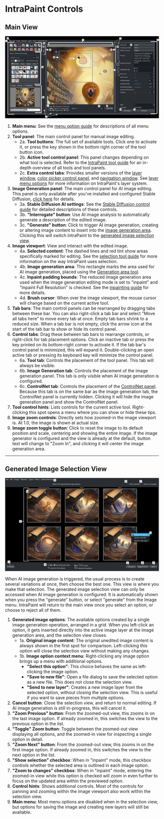 # IntraPaint Controls

## Main View

<img src="./labeled_screenshots/main_screen.jpg" alt="Screenshot of the main IntraPaint window in editing mode, with specific elements numbered."/>

1. **Main menu**: See the [menu option guide](./menu_options.md) for descriptions of all menu options.
2. **Tool panel**: The main control panel for manual image editing.
    - 2a. **Tool buttons**: The full set of available tools. Click one to activate it, or press the key shown in the bottom right corner of the tool button icon.
    - 2b. **Active tool control panel**: This panel changes depending on what tool is selected. Refer to the [IntraPaint tool guide](./tool_guide.md) for an in-depth overview of all tools and tool panels.
    - 2c. **Extra control tabs**: Provides smaller versions of the [layer window](./menu_options.md#show-layer-window-f7), [color picker control panel](./tool_guide.md#user-interface-color-component-tab), and [navigation window](./menu_options.md#show-navigation-window-ctrlaltw). See [layer menu options](./menu_options.md#layers-menu) for more information on IntraPaint's layer system.
3. **Image Generation panel**: The main control panel for AI image editing. This panel is only available after you've installed and configured Stable Diffusion, [click here](../README.md#ai-setup-stable-diffusion) for details.
    - 3a. **Stable Diffusion AI settings**:  See the [Stable Diffusion control guide](./stable-diffusion.md) for detailed descriptions of these controls.
    - 3b. **"Interrogate" button**:  Use AI image analysis to automatically generate a description of the edited image.
    - 3c. **"Generate" button**:  Click to trigger AI image generation, creating or altering image content to insert into the [image generation area](./inpainting_guide.md#generation-area). Clicking this will switch IntraPaint to the [generated image selection view](#generated-image-selection-view).
4. **Image viewport**: View and interact with the edited image.
    - 4a. **Selected content**: The dashed lines and red tint show areas specifically marked for editing. See the [selection tool guide](./tool_guide.md#selection-tools) for more information on the way IntraPaint uses selection.
    - 4b. **Image generation area**:  This rectangle marks the area used for AI image generation, placed using the [Generation area tool](./tool_guide.md#-image-generation-area-tool-g).
    - 4c. **Inpaint padding bounds**: The reduced image generation area used when the image generation editing mode is set to "inpaint" and "Inpaint Full Resolution" is checked. See the [inpainting guide](./inpainting_guide.md#inpaint-full-resolution-checkbox) for more details.
    - 4d. **Brush cursor**: When over the image viewport, the mouse cursor will change based on the current active tool.
5. **Tab bars**: The main control panels can be rearranged by dragging tabs between these bar. You can also right-click a tab bar and select "Move all tabs here" to move every tab at once.  Empty tab bars shrink to a reduced size. When a tab bar is not empty, click the arrow icon at the start of the tab bar to show or hide its control panel.
6. **Control tabs**:  Drag these between tab bars to rearrange controls, or right-click for tab placement options. Click an inactive tab or press the key printed on its bottom-right corner to activate it. If the tab bar's control panel is minimized, this will expand it.  Double-clicking an open active tab or pressing its keyboard key will minimize the control panel.
    - 6a. **Tool tab**: Controls the placement of the tool panel. This tab will always be visible.
    - 6b. **Image Generation tab**:  Controls the placement of the image generation panel. This tab is only visible when AI image generation is configured.
    - 6c. **ControlNet tab**:  Controls the placement of the [ControlNet panel](./stable-diffusion.md#controlnet-panel). Because this tab is on the same bar as the image generation tab, the ControlNet panel is currently hidden.  Clicking it will hide the image generation panel and show the ControlNet panel.
7. **Tool control hints**:  Lists controls for the current active tool. Right-clicking this spot opens a menu where you can show or hide these tips.
8. **Image zoom controls**: Directly sets how zoomed-in the image viewport is.  At 1.0, the image is shown at actual size.
9. **Image zoom toggle button**:  Click to reset the image to its default position and scale, centering and showing the entire image. If the image generator is configured and the view is already at the default, button text will change to "Zoom In", and clicking it will center the image generation area.

---
## Generated Image Selection View

<img src="./labeled_screenshots/option_window.jpg" alt="Screenshot of the main IntraPaint window in image selection mode, with specific elements numbered."/>

When AI image generation is triggered, the usual process is to create several variations at once, then choose the best one. This view is where you make that selection.  The generated image selection view can only be accessed when AI image generation is configured.  It is automatically shown when you press the "generate" button, or select "generate" from the Image menu.  IntraPaint will return to the main view once you select an option, or choose to reject all of them.

1. **Generated image options**: The available options created by a single image generation operation, arranged in a grid. When you left-click an option, it gets inserted directly into the active image layer at the image generation area, and the selection view closes.
    - 1a. **Original image content**:  The original unedited image content is always shown in the first spot for comparison.  Left-clicking this option will close the selection view without making any changes. 
    - 1b. **Image option context menu**:  Right-clicking any image option brings up a menu with additional options.
       * **"Select this option"**: This choice behaves the same as left-clicking the image option.
       * **"Save to new file"**:  Open a file dialog to save the selected option as a new file. This does not close the selection view.
       * **"Send to new layer"**: Creates a new image layer from the selected option, without closing the selection view. This is useful if you want to save pieces from multiple options.
2. **Cancel button**:  Close the selection view, and return to normal editing.  If AI image generation is still in-progress, this will cancel it.
3. **"Zoom Previous" button**:  From the zoomed-out view, this zooms in on the last image option. If already zoomed in, this switches the view to the previous option in the list.
4. **"Toggle" Zoom button**: Toggle between the zoomed-out view displaying all options, and the zoomed-in view for inspecting a single option in detail.
5. **"Zoom Next" button**: From the zoomed-out view, this zooms in on the first image option. If already zoomed in, this switches the view to the next option in the list.
6. **"Show selection" checkbox**:  When in "inpaint" mode, this checkbox controls whether the selected area is outlined in each image option. 
7. **"Zoom to changes" checkbox**:  When in "inpaint" mode, entering the zoomed-in view while this option is checked will zoom in even further to focus on the updated area within the previewed option.
8. **Control hints**:  Shows additional controls.  Most of the controls for panning and zooming within the image viewport also work within the selection view.
9. **Main menu**:  Most menu options are disabled when in the selection view, but options for saving the image and creating new layers will still be available.